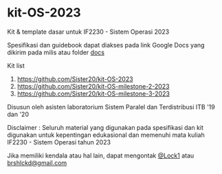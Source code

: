 # kit-OS-2023
Kit & template dasar untuk IF2230 - Sistem Operasi 2023

Spesifikasi dan guidebook dapat diakses pada link Google Docs yang dikirim pada milis atau folder [docs](docs/)

Kit list
1. https://github.com/Sister20/kit-OS-2023
2. https://github.com/Sister20/kit-OS-milestone-2-2023
3. https://github.com/Sister20/kit-OS-milestone-3-2023

Disusun oleh asisten laboratorium Sistem Paralel dan Terdistribusi ITB '19 dan '20

Disclaimer : Seluruh material yang digunakan pada spesifikasi dan kit digunakan untuk kepentingan edukasional dan memenuhi mata kuliah IF2230 - Sistem Operasi tahun 2023

Jika memiliki kendala atau hal lain, dapat mengontak [@Lock1](https://github.com/lock1) atau brshlckd@gmail.com

